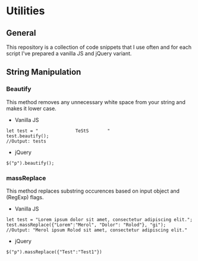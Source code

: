 # Utilities
## General
This repository is a collection of code snippets that I use often and for each script I've prepared a vanilla JS and jQuery variant.
## String Manipulation
### Beautify
This method removes any unnecessary white space from your string and makes it lower case.
- Vanilla JS
```
let test = "              TeStS       "
test.beautify();
//Output: tests
```
- jQuery
```
$("p").beautify();
```
### massReplace
This method replaces substring occurences based on input object and (RegExp) flags.  
- Vanilla JS
```
let test = "Lorem ipsum dolor sit amet, consectetur adipiscing elit.";
test.massReplace({"Lorem":"Merol", "Dolor": "Rolod"}, "gi");
//Output: "Merol ipsum Rolod sit amet, consectetur adipiscing elit."
```
- jQuery
```
$("p").massReplace({"Test":"Test1"})
```
